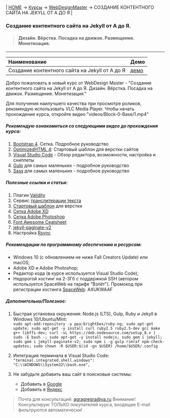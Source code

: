 | [HOME](https://github.com/vik-vavilikhin/vik-vavilikhin.github.io) 
&rarr; [Курсы](https://github.com/vik-vavilikhin/vik-vavilikhin.github.io/blob/master/readme/Courses.md) &rarr; [WebDesignMaster](https://github.com/vik-vavilikhin/WebDesignMaster) &rarr; СОЗДАНИЕ КОНТЕНТНОГО САЙТА НА JEKYLL ОТ А ДО Я |

### Создание контентного сайта на Jekyll от А до Я.  
> #### Дизайн. Вёрстка. Посадка на движок. Размещение. Монетизация.  
-------------------------------------------------------------------------------
|                      Наименование                                    | Демо |
|:---------------------------------------------------------------------|:-----|
|Создание контентного сайта на Jekyll от А до Я                        |[демо]()|

Добро пожаловать в новый курс от WebDesign Master - "Создание контентного сайта на Jekyll от А до Я. Дизайн. Вёрстка. Посадка на движок. Размещение. Монетизация."  

Для получения наилучшего качества при просмотре роликов, рекомендую использовать VLC Media Player. Чтобы начать прохождение курса, откройте видео "videos/Block-0-Base/1.mp4"  

##### Рекомендую ознакомиться со следующими видео до прохождения курса:
1. [Bootstrap 4](https://youtu.be/2JMMnNOhDoc). Сетка. Подробное руководство  
2. [OptimizedHTML 4](https://youtu.be/lOXz0ZYuTqI): Стартовый шаблон для верстки сайтов  
3. [Visual Studio Code](https://youtu.be/8CTJUo8_Dak) - Обзор редактора, возможности, настройка и сниппеты  
4. [Gulp](https://youtu.be/vW51JUVT66w) для самых маленьких - подробное руководство  
5. [Sass](https://youtu.be/H4cG4tbc-xQ) для самых маленьких - подробное руководство  

##### Полезные ссылки и статьи:
1. Плагин [Validity](https://chrome.google.com/webstore/detail/validity/bbicmjjbohdfglopkidebfccilipgeif)  
2. Сервис [транслитерации текста](https://www.seowind.ru/servis-transliteracii-urlov/)  
3. [Стартовый шаблон](https://github.com/agragregra/OptimizedHTML-4) для верстки  
4. [Сетка Adobe XD](https://yadi.sk/d/SA2MVvrqqXMkE)  
5. [Сетка Adobe Photoshop](https://yadi.sk/d/jI23eWQYfCfMN)  
6. [Font Awesome Ceatsheet](https://fontawesome.com/cheatsheet)  
7. [jekyll-paginate-v2](https://github.com/sverrirs/jekyll-paginate-v2/)  
5. Настройка [Rsync](http://webdesign-master.ru/blog/tools/2017-06-13-gulp-rsync.html)  

##### Рекомендации по программному обеспечению и ресурсам:
+ Windows 10 (с обновлением не ниже Fall Creators Update) или macOS;
+ Adobe XD и Adobe Photoshop;
+ Редактор кода (в курсе используется Visual Studio Code);
+ Недорогой хостинг на 2-3Гб с поддержкой SSH (автором используется SpaceWeb на тарифе "Взлёт").
	Промокод при регистрации хостинга [SpaceWeb](https://sweb.ru): AXUKWAAF

##### Дополнительно/Полезное:
1. Быстрая установка окружения: Node.js (LTS), Gulp, Ruby и Jekyll в Windows 10/Ubuntu/Mint:  
`sudo apt-add-repository -y ppa:brightbox/ruby-ng; sudo apt-get update; sudo apt-get -y install curl ruby2.5 ruby2.5-dev gcc make g++ libffi-dev; curl -sL https://deb.nodesource.com/setup_8.x | sudo -E bash -; sudo apt-get -y install nodejs; sudo gem i jekyll; sudo gem i jekyll-paginate-v2; sudo npm i -g gulp rimraf npm-check-updates; sudo chown -R $USER:$(id -gn $USER) /home/$USER/.config`

2. Интеграция терминала в Visual Studio Code:
`"terminal.integrated.shell.windows": "C:\\WINDOWS\\System32\\bash.exe",`

3. Не забудьте добавить ваш сайт в поисковые системы:
	- Добавить в [Google](https://www.google.com/webmasters/)  
	- Добавить в [Яндекс](https://webmaster.yandex.ru/sites/add/)

> Почта для консультаций: agragregra@ya.ru
> Внимание! Консультирую ТОЛЬКО покупателей курса, входящие E-mail фильтруются автоматически!

